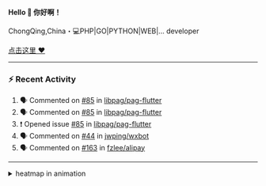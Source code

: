 
<!--
<img align="right" width="320" src="https://github-readme-stats.vercel.app/api?username=sunsgneayo&show_icons=true&text_color=24292e&bg_color=f7f4ed&hide_title=false" />
-->

#### Hello 👋 你好啊！

ChongQing,China・💻PHP|GO|PYTHON|WEB|... developer 


[点击这里 :heart:](https://github.com/sunsgneayo)


---

### :zap: Recent Activity
<!--START_SECTION:activity-->
1. 🗣 Commented on [#85](https://github.com/libpag/pag-flutter/issues/85#issuecomment-3153077770) in [libpag/pag-flutter](https://github.com/libpag/pag-flutter)
2. 🗣 Commented on [#85](https://github.com/libpag/pag-flutter/issues/85#issuecomment-3153077007) in [libpag/pag-flutter](https://github.com/libpag/pag-flutter)
3. ❗ Opened issue [#85](https://github.com/libpag/pag-flutter/issues/85) in [libpag/pag-flutter](https://github.com/libpag/pag-flutter)
4. 🗣 Commented on [#44](https://github.com/jwping/wxbot/issues/44#issuecomment-3047246420) in [jwping/wxbot](https://github.com/jwping/wxbot)
5. 🗣 Commented on [#163](https://github.com/fzlee/alipay/issues/163#issuecomment-2823219299) in [fzlee/alipay](https://github.com/fzlee/alipay)
<!--END_SECTION:activity-->

---



<details>
<summary> heatmap in animation</summary>

[![github contribution grid snake animation](https://raw.githubusercontent.com/sunsgneayo/sunsgneayo/input/github-contribution-grid-snake.svg)](https://github.com/sunsgneayo)

</details>


<!--
 <details>

  <summary>contributions in 3D</summary>

 ![](https://raw.githubusercontent.com/sunsgneayo/sunsgneayo/profile-3d-contrib/profile-green.svg#gh-light-mode-only)
  ![](https://raw.githubusercontent.com/sunsgneayo/sunsgneayo/profile-3d-contrib/profile-night-green.svg#gh-dark-mode-only)

 </details>
 </p>
-->

